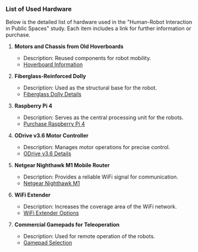 ### List of Used Hardware

Below is the detailed list of hardware used in the "Human-Robot Interaction in Public Spaces" study. Each item includes a link for further information or purchase.

1. **Motors and Chassis from Old Hoverboards**  
   - Description: Reused components for robot mobility.
   - [Hoverboard Information](#)

2. **Fiberglass-Reinforced Dolly**  
   - Description: Used as the structural base for the robot.
   - [Fiberglass Dolly Details](#)

3. **Raspberry Pi 4**  
   - Description: Serves as the central processing unit for the robots.
   - [Purchase Raspberry Pi 4](https://www.raspberrypi.org/products/raspberry-pi-4-model-b/)

4. **ODrive v3.6 Motor Controller**  
   - Description: Manages motor operations for precise control.
   - [ODrive v3.6 Details](https://odriverobotics.com/)

5. **Netgear Nighthawk M1 Mobile Router**  
   - Description: Provides a reliable WiFi signal for communication.
   - [Netgear Nighthawk M1](https://www.netgear.com/home/products/mobile-broadband/m1.aspx)

6. **WiFi Extender**  
   - Description: Increases the coverage area of the WiFi network.
   - [WiFi Extender Options](#)

7. **Commercial Gamepads for Teleoperation**  
   - Description: Used for remote operation of the robots.
   - [Gamepad Selection](#)
